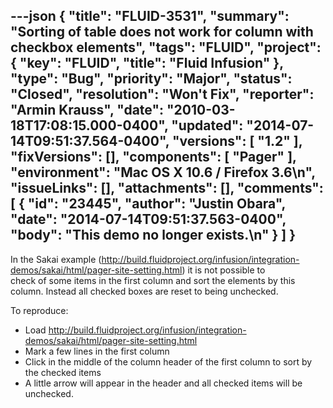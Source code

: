 ---json
{
  "title": "FLUID-3531",
  "summary": "Sorting of table does not work for column with checkbox elements",
  "tags": "FLUID",
  "project": {
    "key": "FLUID",
    "title": "Fluid Infusion"
  },
  "type": "Bug",
  "priority": "Major",
  "status": "Closed",
  "resolution": "Won't Fix",
  "reporter": "Armin Krauss",
  "date": "2010-03-18T17:08:15.000-0400",
  "updated": "2014-07-14T09:51:37.564-0400",
  "versions": [
    "1.2"
  ],
  "fixVersions": [],
  "components": [
    "Pager"
  ],
  "environment": "Mac OS X 10.6 / Firefox 3.6\n",
  "issueLinks": [],
  "attachments": [],
  "comments": [
    {
      "id": "23445",
      "author": "Justin Obara",
      "date": "2014-07-14T09:51:37.563-0400",
      "body": "This demo no longer exists.\n"
    }
  ]
}
---
In the Sakai example (<http://build.fluidproject.org/infusion/integration-demos/sakai/html/pager-site-setting.html>) it is not possible to\
check of some items in the first column and sort the elements by this column. Instead all checked boxes are reset to being unchecked.

To reproduce:

* Load <http://build.fluidproject.org/infusion/integration-demos/sakai/html/pager-site-setting.html>
* Mark a few lines in the first column
* Click in the middle of the column header of the first column to sort by the checked items
* A little arrow will appear in the header and all checked items will be unchecked.

        